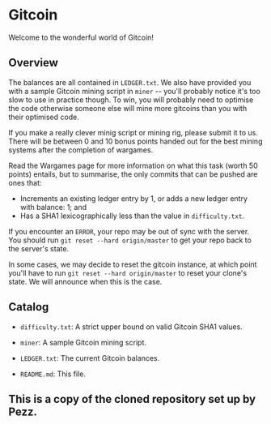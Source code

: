 # Gitcoin

Welcome to the wonderful world of Gitcoin!

## Overview

The balances are all contained in `LEDGER.txt`. We also have provided you with a sample Gitcoin mining script in `miner` -- you'll probably notice it's too slow to use in practice though. To win, you will probably need to optimise the code otherwise someone else will mine more gitcoins than you
 with their optimised code. 
 
If you make a really clever minig script or mining rig, please submit it to us. There will be between 0 and 10 bonus points handed out for the best mining systems after the completion of wargames.

Read the Wargames page for more information on what this task (worth 50 points) entails, but to summarise, the only commits that can be pushed are ones that:

- Increments an existing ledger entry by 1, or adds a new ledger entry
  with balance: 1; and
- Has a SHA1 lexicographically less than the value in `difficulty.txt`.

If you encounter an `ERROR`, your repo may be out of sync with the server. You should run `git reset --hard origin/master` to get your repo back to the server's state.

In some cases, we may decide to reset the gitcoin instance, at which point you'll have to run `git reset --hard origin/master` to reset your clone's state. We will announce when this is the case.

## Catalog

- `difficulty.txt`: A strict upper bound on valid Gitcoin SHA1 values.

- `miner`: A sample Gitcoin mining script.

- `LEDGER.txt`: The current Gitcoin balances.

- `README.md`: This file.

## This is a copy of the cloned repository set up by Pezz.
